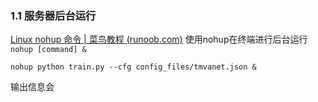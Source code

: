 ### 1.1 服务器后台运行
[Linux nohup 命令 | 菜鸟教程 (runoob.com)](https://www.runoob.com/linux/linux-comm-nohup.html)
使用nohup在终端进行后台运行`nohup [command] &`
```shell
nohup python train.py --cfg config_files/tmvanet.json &
```
输出信息会